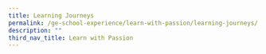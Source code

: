 ```yaml
---
title: Learning Journeys
permalink: /ge-school-experience/learn-with-passion/learning-journeys/
description: ""
third_nav_title: Learn with Passion
---
```

